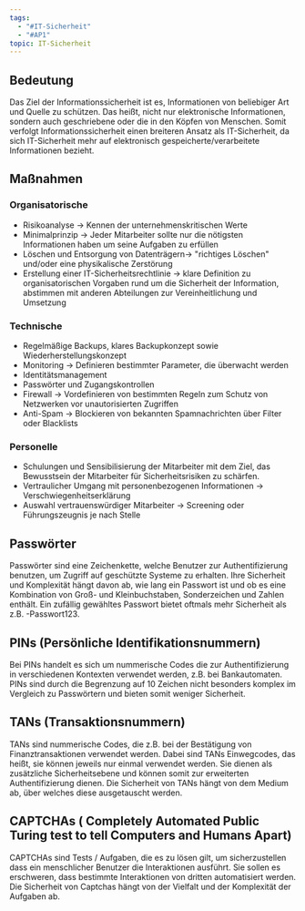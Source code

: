 ```yaml
---
tags:
  - "#IT-Sicherheit"
  - "#AP1"
topic: IT-Sicherheit
---
```

## Bedeutung
Das Ziel der Informationssicherheit ist es, Informationen von beliebiger Art und Quelle zu schützen. Das heißt, nicht nur elektronische Informationen, sondern auch geschriebene oder die in den Köpfen von Menschen. Somit verfolgt Informationssicherheit einen breiteren Ansatz als IT-Sicherheit, da sich IT-Sicherheit mehr auf elektronisch gespeicherte/verarbeitete Informationen bezieht.

## Maßnahmen 
### Organisatorische
+ Risikoanalyse -> Kennen der unternehmenskritischen Werte
+ Minimalprinzip -> Jeder Mitarbeiter sollte nur die nötigsten Informationen haben um seine Aufgaben zu erfüllen
+ Löschen und Entsorgung von Datenträgern-> "richtiges Löschen" und/oder eine physikalische Zerstörung
+ Erstellung einer IT-Sicherheitsrechtlinie -> klare Definition zu organisatorischen Vorgaben rund um die Sicherheit der Information, abstimmen mit anderen Abteilungen zur Vereinheitlichung und Umsetzung 
### Technische 
+ Regelmäßige Backups, klares Backupkonzept sowie Wiederherstellungskonzept
+ Monitoring -> Definieren bestimmter Parameter, die überwacht werden
+ Identitätsmanagement 
+ Passwörter und Zugangskontrollen 
+ Firewall -> Vordefinieren von bestimmten Regeln zum Schutz von Netzwerken vor unautorisierten Zugriffen
+ Anti-Spam -> Blockieren von bekannten Spamnachrichten über Filter oder Blacklists
### Personelle
+ Schulungen und Sensibilisierung der Mitarbeiter mit dem Ziel, das Bewusstsein der Mitarbeiter für Sicherheitsrisiken zu schärfen.
+ Vertraulicher Umgang mit personenbezogenen Informationen -> Verschwiegenheitserklärung
+ Auswahl vertrauenswürdiger Mitarbeiter -> Screening oder Führungszeugnis je nach Stelle


## Passwörter
Passwörter sind eine Zeichenkette, welche Benutzer zur Authentifizierung benutzen, um Zugriff auf geschützte Systeme zu erhalten. Ihre Sicherheit und Komplexität hängt davon ab, wie lang ein Passwort ist und ob es eine Kombination von Groß- und Kleinbuchstaben, Sonderzeichen und Zahlen enthält.
Ein zufällig gewähltes Passwort bietet oftmals mehr Sicherheit als z.B. -Passwort123.

## PINs (Persönliche Identifikationsnummern)
Bei PINs handelt es sich um nummerische Codes die zur Authentifizierung in verschiedenen Kontexten verwendet werden, z.B. bei Bankautomaten.
PINs sind durch die Begrenzung auf 10 Zeichen nicht besonders komplex im Vergleich zu Passwörtern und bieten somit weniger Sicherheit.

## TANs (Transaktionsnummern)
TANs sind nummerische Codes, die z.B. bei der Bestätigung von Finanztransaktionen verwendet werden. Dabei sind TANs Einwegcodes, das heißt, sie können jeweils nur einmal verwendet werden.  Sie dienen als zusätzliche Sicherheitsebene und können somit zur erweiterten Authentifizierung dienen.
Die Sicherheit von TANs hängt von dem Medium ab, über welches diese ausgetauscht werden.

## CAPTCHAs ( Completely Automated Public Turing test to tell Computers and Humans Apart)
CAPTCHAs sind Tests / Aufgaben, die es zu lösen gilt, um sicherzustellen dass ein menschlicher Benutzer die Interaktionen ausführt.
Sie sollen es erschweren, dass bestimmte Interaktionen von dritten automatisiert werden.
Die Sicherheit von Captchas hängt von der Vielfalt und der Komplexität der Aufgaben ab.


